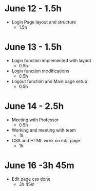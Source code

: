 # June 12 - 1.5h
- Login Page layout and structure
    - 1.5h

# June 13 - 1.5h
- Login function implemented with layout
    - 0.5h
- Login function modifications
    - 0.5h
- Logout function and Main page setup
    - 0.5h


# June 14 - 2.5h
- Meeting with Professor
    - 0.5h
- Working and meeting with team
    - 1h
- CSS and HTML work on edit page
    - 1h

# June 16 -3h 45m
- Edit page css done
  - 3h 45m
